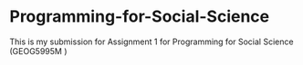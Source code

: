 # Programming-for-Social-Science
This is my submission for Assignment 1 for Programming for Social Science (GEOG5995M )

